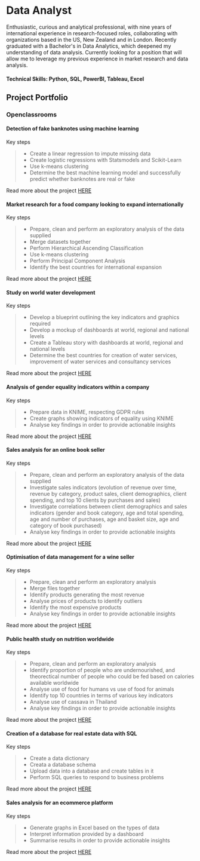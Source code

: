 # Data Analyst

Enthusiastic, curious and analytical professional, with nine years of international experience in
research-focused roles, collaborating with organizations based in the US, New Zealand
and in London. Recently graduated with a Bachelor's in Data Analytics, which deepened my understanding of data analysis. Currently looking for a position that will allow me to leverage my previous experience in market research and data analysis.

#### Technical Skills: Python, SQL, PowerBI, Tableau, Excel

## Project Portfolio
### Openclassrooms
#### Detection of fake banknotes using machine learning
Key steps
> - Create a linear regression to impute missing data
> - Create logistic regressions with Statsmodels and Scikit-Learn
> - Use k-means clustering
> - Determine the best machine learning model and successfully predict whether banknotes are real or fake
   
Read more about the project [HERE](https://flossytoo.github.io/portfolio/Project_10/banknotes)

#### Market research for a food company looking to expand internationally
Key steps
> - Prepare, clean and perform an exploratory analysis of the data supplied
> - Merge datasets together
> - Perform Hierarchical Ascending Classification
> - Use k-means clustering
> - Perform Principal Component Analysis
> - Identify the best countries for international expansion

Read more about the project [HERE](https://flossytoo.github.io/portfolio/Project_9/chicken)

#### Study on world water development
Key steps
> - Develop a blueprint outlining the key indicators and graphics required
> - Develop a mockup of dashboards at world, regional and national levels
> - Create a Tableau story with dashboards at world, regional and national levels
> - Determine the best countries for creation of water services, improvement of water services and consultancy services

Read more about the project [HERE](https://flossytoo.github.io/portfolio/Project_8/water)

#### Analysis of gender equality indicators within a company
Key steps
> - Prepare data in KNIME, respecting GDPR rules
> - Create graphs showing indicators of equality using KNIME
> - Analyse key findings in order to provide actionable insights
  
Read more about the project [HERE](https://flossytoo.github.io/portfolio/Project_7/gender_equality)

#### Sales analysis for an online book seller
Key steps
> - Prepare, clean and perform an exploratory analysis of the data supplied
> - Investigate sales indicators (evolution of revenue over time, revenue by category, product sales, client demographics, client spending, and top 10 clients by purchases and sales)
> - Investigate correlations between client demographics and sales indicators (gender and book category, age and total spending, age and number of purchases, age and basket size, age and category of book purchased)
> - Analyse key findings in order to provide actionable insights
  
Read more about the project [HERE](https://flossytoo.github.io/portfolio/Project_6/bookstore)

#### Optimisation of data management for a wine seller
Key steps
> - Prepare, clean and perform an exploratory analysis 
> - Merge files together
> - Identify products generating the most revenue
> - Analyse prices of products to identify outliers
> - Identify the most expensive products
> - Analyse key findings in order to provide actionable insights
  
Read more about the project [HERE](https://flossytoo.github.io/portfolio/Project_5/wine_sales)

#### Public health study on nutrition worldwide
Key steps
> - Prepare, clean and perform an exploratory analysis
> - Identify proportion of people who are undernourished, and theorectical number of people who could be fed based on calories available worldwide
> - Analyse use of food for humans vs use of food for animals
> - Identify top 10 countries in terms of various key indicators
> - Analyse use of cassava in Thailand
> - Analyse key findings in order to provide actionable insights
  
Read more about the project [HERE](https://flossytoo.github.io/portfolio/Project_4/nutrition)

#### Creation of a database for real estate data with SQL
Key steps
> - Create a data dictionary
> - Creata a database schema
> - Upload data into a database and create tables in it
> - Perform SQL queries to respond to business problems

Read more about the project [HERE](https://flossytoo.github.io/portfolio/Project_3/real_estate)

#### Sales analysis for an ecommerce platform
Key steps
> - Generate graphs in Excel based on the types of data
> - Interpret information provided by a dashboard
> - Summarise results in order to provide actionable insights

Read more about the project [HERE](https://flossytoo.github.io/portfolio/Project_2/sales_analysis)



